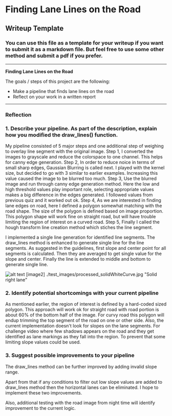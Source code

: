 # **Finding Lane Lines on the Road** 

## Writeup Template

### You can use this file as a template for your writeup if you want to submit it as a markdown file. But feel free to use some other method and submit a pdf if you prefer.

---

**Finding Lane Lines on the Road**

The goals / steps of this project are the following:
* Make a pipeline that finds lane lines on the road
* Reflect on your work in a written report


[//]: # (Image References)

[image1]: ./examples/grayscale.jpg "Grayscale"

---

### Reflection

### 1. Describe your pipeline. As part of the description, explain how you modified the draw_lines() function.

My pipeline consisted of 5 major steps and one additional step of weighing to overlay line segment with the original image. 
Step 1, I converted the images to grayscale and reduce the colorspace to one channel. This helps for canny edge generation.
Step 2, In order to reduce noice in terms of small sharp edges, Gaussian Blurring is called next. I played with the kernel size, but decided to go with 3 similar to earlier examples. Increasing this value caused the image to be blurred too much.
Step 3, Use the blurred image and run through canny edge generation method. Here the low and high threshold values play important role, selecting appropriate values makes a big difference in the edges generated. I followed values from previous quiz and it worked out ok.
Step 4, As we are interested in finding lane edges on road, here I defined a polygon somewhat matching with the road shape. The size of the polygon is defined based on image proportion. This polygon shape will work fine on straight road, but will have trouble limiting the region of interest on a curved road.
Step 5, Finally I called the hough transform line creation method which stiches the line segment.

I implemented a single line generation for identified line segments. The draw_lines method is enhanced to generate single line for the line segments. As suggested in the guidelines, first slope and center point for all segments is calculated. Then they are averaged to get single value for the slope and center. Finally the line is extended to middle and bottom to generate single line.

![alt text][image1]
[image2] ./test_images/processed_solidWhiteCurve.jpg "Solid right lane"

### 2. Identify potential shortcomings with your current pipeline

As mentioned earlier, the region of interest is defined by a hard-coded sized polygon. This approach will work ok for straight road with road portion is about 60% of the bottom half of the image. For curvy road this polygon will endup trimming the top segment of the road on one or other side. 
Also, the current implementation doesn't look for slopes on the lane segments. For challenge video where few shadows appears on the road and they get identified as lane markings as they fall into the region. To prevent that some limiting slope values could be used.


### 3. Suggest possible improvements to your pipeline

The draw_lines method can be further improved by adding invalid slope range.

Apart from that if any conditions to filter out low slope values are added to draw_lines method then the horizontal lanes can be eliminated. I hope to implement these two improvements. 

Also, additional testing with the road image from night time will identify improvement to the current logic.  